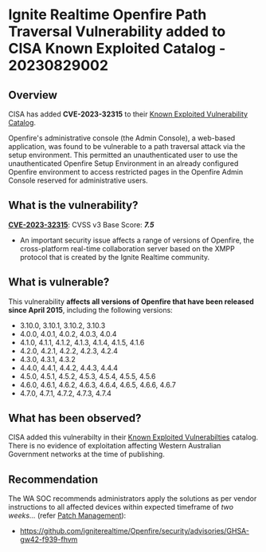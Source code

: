 # Ignite Realtime Openfire Path Traversal Vulnerability added to CISA Known Exploited Catalog - 20230829002

## Overview

CISA has added **CVE-2023-32315** to their [Known Exploited Vulnerability Catalog](https://www.cisa.gov/known-exploited-vulnerabilities-catalog).

Openfire's administrative console (the Admin Console), a web-based application, was found to be vulnerable to a path traversal attack via the setup environment. This permitted an unauthenticated user to use the unauthenticated Openfire Setup Environment in an already configured Openfire environment to access restricted pages in the Openfire Admin Console reserved for administrative users.

## What is the vulnerability?

[**CVE-2023-32315**](https://nvd.nist.gov/vuln/detail/CVE-2023-32315): CVSS v3 Base Score: ***7.5***
- An important security issue affects a range of versions of Openfire, the cross-platform real-time collaboration server based on the XMPP protocol that is created by the Ignite Realtime community.

## What is vulnerable?

This vulnerability **affects all versions of Openfire that have been released since April 2015**, including the following versions:

- 3.10.0, 3.10.1, 3.10.2, 3.10.3
- 4.0.0, 4.0.1, 4.0.2, 4.0.3, 4.0.4
- 4.1.0, 4.1.1, 4.1.2, 4.1.3, 4.1.4, 4.1.5, 4.1.6
- 4.2.0, 4.2.1, 4.2.2, 4.2.3, 4.2.4
- 4.3.0, 4.3.1, 4.3.2
- 4.4.0, 4.4.1, 4.4.2, 4.4.3, 4.4.4
- 4.5.0, 4.5.1, 4.5.2, 4.5.3, 4.5.4, 4.5.5, 4.5.6
- 4.6.0, 4.6.1, 4.6.2, 4.6.3, 4.6.4, 4.6.5, 4.6.6, 4.6.7
- 4.7.0, 4.7.1, 4.7.2, 4.7.3, 4.7.4

## What has been observed?

CISA added this vulnerabilty in their [Known Exploited Vulnerabilties](https://www.cisa.gov/known-exploited-vulnerabilities-catalog) catalog. There is no evidence of exploitation affecting Western Australian Government networks at the time of publishing.

## Recommendation

The WA SOC recommends administrators apply the solutions as per vendor instructions to all affected devices within expected timeframe of *two weeks...* (refer [Patch Management](../guidelines/patch-management.md)):

- <https://github.com/igniterealtime/Openfire/security/advisories/GHSA-gw42-f939-fhvm>
